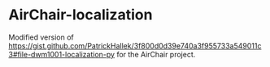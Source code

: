 # AirChair-localization
Modified version of https://gist.github.com/PatrickHallek/3f800d0d39e740a3f955733a549011c3#file-dwm1001-localization-py for the AirChair project.
